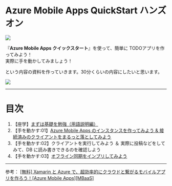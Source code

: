 # Azure Mobile Apps QuickStart ハンズオン

![](https://msdnshared.blob.core.windows.net/media/2016/10/azuremobileapps.png)

『**Azure Mobile Apps クイックスタート**』を使って、簡単に TODOアプリを作ってみよう！   
実際に手を動かしてみましょう！   

という内容の資料を作っていきます。30分くらいの内容にしたいと思います。

![](img/architecture.jpg)

----

# 目次

1. 【座学】[まずは基礎を勉強（用語説明編）](lesson.md)
2. 【手を動かす:01】[Azure Mobile Apps のインスタンスを作ってみよう & 接続済みのクライアントをまるっと落としてみよう](hol1.md)
2. 【手を動かす:02】クライアントを実行してみよう ＆ 実際に投稿などをしてみて、DB に読み書きできるのを確認しよう
2. 【手を動かす:03】[オフライン同期をインプリしてみよう](hol2.md)

----

参考：
[[無料] Xamarin と Azure で、超効率的にクラウドと繋がるモバイルアプリを作ろう！[Azure Mobile Apps][MBaaS]](https://blogs.msdn.microsoft.com/chomado/xamarin/how-to-create-mobile-apps-connected-with-cloud/?WT.mc_id=dotnet-0000-machiy)

